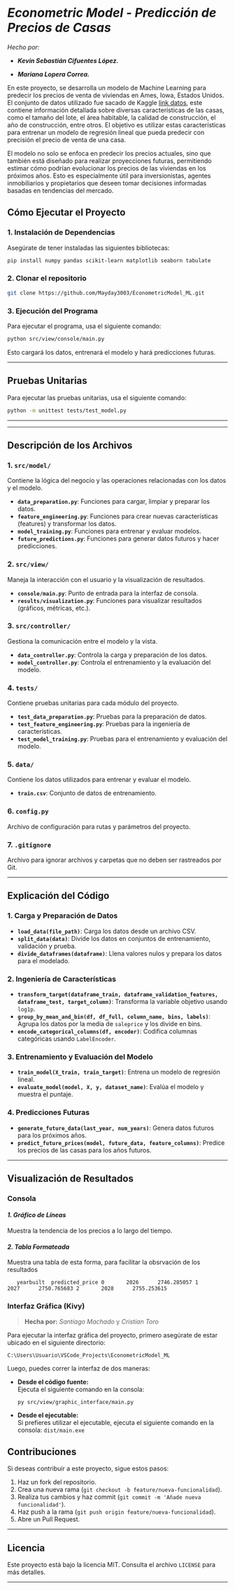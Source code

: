 # _Econometric Model - Predicción de Precios de Casas_

_Hecho por:_

- **_Kevin Sebastián Cifuentes López._**

- **_Mariana Lopera Correa._**

En este proyecto, se desarrolla un modelo de Machine Learning para predecir los precios de venta de viviendas en Ames, Iowa, Estados Unidos. El conjunto de datos utilizado fue sacado de Kaggle [link datos](https://www.kaggle.com/competitions/house-prices-advanced-regression-techniques/code), este contiene información detallada sobre diversas características de las casas, como el tamaño del lote, el área habitable, la calidad de construcción, el año de construcción, entre otros. El objetivo es utilizar estas características para entrenar un modelo de regresión lineal que pueda predecir con precisión el precio de venta de una casa.

El modelo no solo se enfoca en predecir los precios actuales, sino que también está diseñado para realizar proyecciones futuras, permitiendo estimar cómo podrían evolucionar los precios de las viviendas en los próximos años. Esto es especialmente útil para inversionistas, agentes inmobiliarios y propietarios que deseen tomar decisiones informadas basadas en tendencias del mercado.

## **Cómo Ejecutar el Proyecto**

### **1. Instalación de Dependencias**

Asegúrate de tener instaladas las siguientes bibliotecas:

```bash
pip install numpy pandas scikit-learn matplotlib seaborn tabulate
```

### **2. Clonar el repositorio**

```bash
git clone https://github.com/Mayday3003/EconometricModel_ML.git
```

### **3. Ejecución del Programa**

Para ejecutar el programa, usa el siguiente comando:

```bash
python src/view/console/main.py
```

Esto cargará los datos, entrenará el modelo y hará predicciones futuras.

---

## **Pruebas Unitarias**

Para ejecutar las pruebas unitarias, usa el siguiente comando:

```bash
python -m unittest tests/test_model.py
```

---

---

## **Descripción de los Archivos**

### **1. `src/model/`**

Contiene la lógica del negocio y las operaciones relacionadas con los datos y el modelo.

- **`data_preparation.py`**: Funciones para cargar, limpiar y preparar los datos.
- **`feature_engineering.py`**: Funciones para crear nuevas características (features) y transformar los datos.
- **`model_training.py`**: Funciones para entrenar y evaluar modelos.
- **`future_predictions.py`**: Funciones para generar datos futuros y hacer predicciones.

### **2. `src/view/`**

Maneja la interacción con el usuario y la visualización de resultados.

- **`console/main.py`**: Punto de entrada para la interfaz de consola.
- **`results/visualization.py`**: Funciones para visualizar resultados (gráficos, métricas, etc.).

### **3. `src/controller/`**

Gestiona la comunicación entre el modelo y la vista.

- **`data_controller.py`**: Controla la carga y preparación de los datos.
- **`model_controller.py`**: Controla el entrenamiento y la evaluación del modelo.

### **4. `tests/`**

Contiene pruebas unitarias para cada módulo del proyecto.

- **`test_data_preparation.py`**: Pruebas para la preparación de datos.
- **`test_feature_engineering.py`**: Pruebas para la ingeniería de características.
- **`test_model_training.py`**: Pruebas para el entrenamiento y evaluación del modelo.

### **5. `data/`**

Contiene los datos utilizados para entrenar y evaluar el modelo.

- **`train.csv`**: Conjunto de datos de entrenamiento.

### **6. `config.py`**

Archivo de configuración para rutas y parámetros del proyecto.

### **7. `.gitignore`**

Archivo para ignorar archivos y carpetas que no deben ser rastreados por Git.

---

## **Explicación del Código**

### **1. Carga y Preparación de Datos**

- **`load_data(file_path)`**: Carga los datos desde un archivo CSV.
- **`split_data(data)`**: Divide los datos en conjuntos de entrenamiento, validación y prueba.
- **`divide_dataframes(dataframe)`**: Llena valores nulos y prepara los datos para el modelado.

### **2. Ingeniería de Características**

- **`transform_target(dataframe_train, dataframe_validation_features, dataframe_test, target_column)`**: Transforma la variable objetivo usando `log1p`.
- **`group_by_mean_and_bin(df, df_full, column_name, bins, labels)`**: Agrupa los datos por la media de `saleprice` y los divide en bins.
- **`encode_categorical_columns(df, encoder)`**: Codifica columnas categóricas usando `LabelEncoder`.

### **3. Entrenamiento y Evaluación del Modelo**

- **`train_model(X_train, train_target)`**: Entrena un modelo de regresión lineal.
- **`evaluate_model(model, X, y, dataset_name)`**: Evalúa el modelo y muestra el puntaje.

### **4. Predicciones Futuras**

- **`generate_future_data(last_year, num_years)`**: Genera datos futuros para los próximos años.
- **`predict_future_prices(model, future_data, feature_columns)`**: Predice los precios de las casas para los años futuros.

---

## **Visualización de Resultados**

### **Consola**

#### _1. Gráfico de Líneas_

Muestra la tendencia de los precios a lo largo del tiempo.

#### _2. Tabla Formateada_

Muestra una tabla de esta forma, para facilitar la obsrvación de los resultados

`   yearbuilt  predicted_price
0       2026      2746.285057
1       2027      2750.765683
2       2028      2755.253615`

### **Interfaz Gráfica (Kivy)**

> **Hecha por:** _Santiago Machado_ y _Cristian Toro_

Para ejecutar la interfaz gráfica del proyecto, primero asegúrate de estar ubicado en el siguiente directorio:

`C:\Users\Usuario\VSCode_Projects\EconometricModel_ML`

Luego, puedes correr la interfaz de dos maneras:

- **Desde el código fuente:**  
  Ejecuta el siguiente comando en la consola:

  `py src/view/graphic_interface/main.py`

- **Desde el ejecutable:**  
  Si prefieres utilizar el ejecutable, ejecuta el siguiente comando en la consola:
  `dist/main.exe`

## **Contribuciones**

Si deseas contribuir a este proyecto, sigue estos pasos:

1. Haz un fork del repositorio.
2. Crea una nueva rama (`git checkout -b feature/nueva-funcionalidad`).
3. Realiza tus cambios y haz commit (`git commit -m 'Añade nueva funcionalidad'`).
4. Haz push a la rama (`git push origin feature/nueva-funcionalidad`).
5. Abre un Pull Request.

---

## **Licencia**

Este proyecto está bajo la licencia MIT. Consulta el archivo `LICENSE` para más detalles.

---

